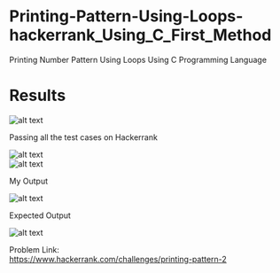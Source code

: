 # Printing-Pattern-Using-Loops-hackerrank_Using_C_First_Method
Printing Number Pattern Using Loops Using C Programming Language  
  
# Results
  
![alt text](https://github.com/OmarElfatatry/Printing-Pattern-Using-Loops-hackerrank_Using_C-First-Method/blob/main/01.png?raw=true)  
  
Passing all the test cases on Hackerrank 
  
![alt text](https://github.com/OmarElfatatry/Printing-Pattern-Using-Loops-hackerrank_Using_C-First-Method/blob/main/02.png?raw=true)  
![alt text](https://github.com/OmarElfatatry/Printing-Pattern-Using-Loops-hackerrank_Using_C-First-Method/blob/main/03.png?raw=true)  
  
My Output  
  
![alt text](https://github.com/OmarElfatatry/Printing-Pattern-Using-Loops-hackerrank_Using_C-First-Method/blob/main/04.png?raw=true)  
  
Expected Output  
  
![alt text](https://github.com/OmarElfatatry/Printing-Pattern-Using-Loops-hackerrank_Using_C-First-Method/blob/main/05.png?raw=true)  
  
  
Problem Link:  
https://www.hackerrank.com/challenges/printing-pattern-2
